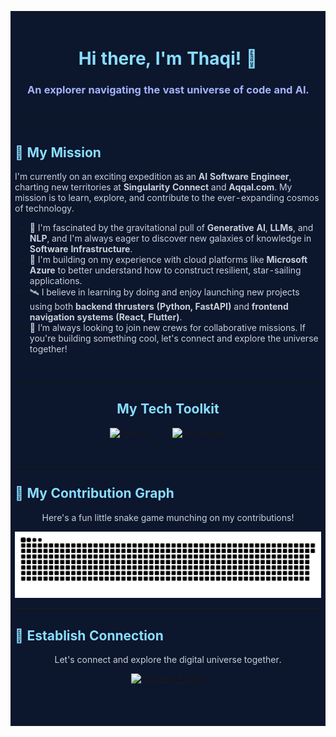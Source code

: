 <table>
<tr>
<td bgcolor="#0C162D" valign="top">
<div align="center">

<br>

# <span style="color:#89DDFF;">Hi there, I'm Thaqi! 👋</span>
### <span style="color:#A5B4FC;">An explorer navigating the vast universe of code and AI.</span>

<br>

</div>

---

<h2 style="color:#89DDFF;">🌱 My Mission</h2>

<p style="color:#C9D1D9;">
I'm currently on an exciting expedition as an <strong>AI Software Engineer</strong>, charting new territories at <strong>Singularity Connect</strong> and <strong>Aqqal.com</strong>. My mission is to learn, explore, and contribute to the ever-expanding cosmos of technology.
</p>

- <span style="color:#C9D1D9;">🚀 I'm fascinated by the gravitational pull of <strong>Generative AI</strong>, <strong>LLMs</strong>, and <strong>NLP</strong>, and I'm always eager to discover new galaxies of knowledge in <strong>Software Infrastructure</strong>.</span>
- <span style="color:#C9D1D9;">🌌 I'm building on my experience with cloud platforms like <strong>Microsoft Azure</strong> to better understand how to construct resilient, star-sailing applications.</span>
- <span style="color:#C9D1D9;">🛰️ I believe in learning by doing and enjoy launching new projects using both <strong>backend thrusters (Python, FastAPI)</strong> and <strong>frontend navigation systems (React, Flutter)</strong>.</span>
- <span style="color:#C9D1D9;">🤝 I’m always looking to join new crews for collaborative missions. If you're building something cool, let's connect and explore the universe together!</span>

<br>

---

<h2 align="center" style="color:#89DDFF;">My Tech Toolkit</h2>
<p align="center">
  <img src="https://raw.githubusercontent.com/teacat/dev-icon-animated/main/assets/python-animated.svg" alt="Python" width="80" height="80" />
  &nbsp;&nbsp;&nbsp;&nbsp;&nbsp;&nbsp;&nbsp;&nbsp;
  <img src="https://raw.githubusercontent.com/teacat/dev-icon-animated/main/assets/javascript-animated.svg" alt="JavaScript" width="80" height="80" />
</p>
<br>

---

<h2 style="color:#89DDFF;">🐍 My Contribution Graph</h2>
<div align="center">
  <p style="color:#C9D1D9;">Here's a fun little snake game munching on my contributions!</p>
  <img src="https://raw.githubusercontent.com/thaqicomel/thaqicomel/main/dist/github-contribution-grid-snake-dark.svg" alt="Snake animation on GitHub contribution graph" />
  <br>
</div>

---

<h2 style="color:#89DDFF;">🔗 Establish Connection</h2>

<div align="center">

<p style="color:#C9D1D9;">Let's connect and explore the digital universe together.</p>

<a href="https://www.linkedin.com/in/thaqiyuddin-mizan-046458216/">
  <img src="https://img.shields.io/badge/LinkedIn-0077B5?style=for-the-badge&logo=linkedin&logoColor=white" alt="LinkedIn Profile"/>
</a>

<br><br>

</div>
</td>
</tr>
</table>
